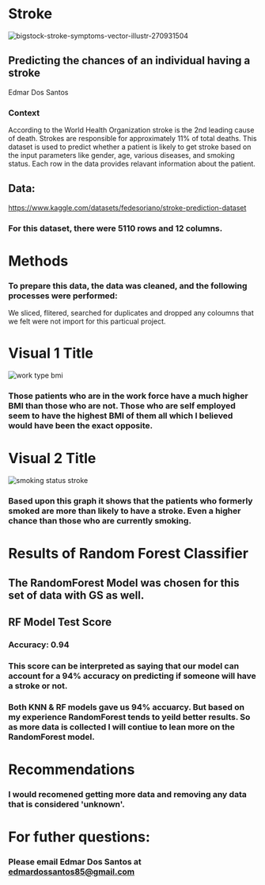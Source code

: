 # Stroke
![bigstock-stroke-symptoms-vector-illustr-270931504](https://github.com/BrazilianKing/Stroke/assets/123523010/1b3e931c-417c-4659-a97f-5dc392ea0827)


## Predicting the chances of an individual having a stroke
Edmar Dos Santos

### Context
According to the World Health Organization stroke is the 2nd leading cause of death. Strokes are responsible for approximately 11% of total deaths. This dataset is used to predict whether a patient is likely to get stroke based on the input parameters like gender, age, various diseases, and smoking status. Each row in the data provides relavant information about the patient.

## Data: 
https://www.kaggle.com/datasets/fedesoriano/stroke-prediction-dataset

### For this dataset, there were 5110 rows and 12 columns.

# Methods
### To prepare this data, the data was cleaned, and the following processes were performed:
We sliced, flitered, searched for duplicates and dropped any coloumns that we felt were not import for this particual project.

# Visual 1 Title
![work type   bmi](https://user-images.githubusercontent.com/123523010/231905784-0b964038-c01c-4cd0-a73f-e396ef3c6b61.png)

### Those patients who are in the work force have a much higher BMI than those who are not. Those who are self employed seem to have the highest BMI of them all which I believed would have been the exact opposite.

# Visual 2 Title
![smoking status   stroke](https://user-images.githubusercontent.com/123523010/231906078-733e479a-b525-4625-8b84-1317166c7153.png)

### Based upon this graph it shows that the patients who formerly smoked are more than likely to have a stroke. Even a higher chance than those who are currently smoking.

# Results of Random Forest Classifier
## The RandomForest Model was chosen for this set of data with GS as well.
## RF Model Test Score
### Accuracy: 0.94

### This score can be interpreted as saying that our model can account for a 94% accuracy on predicting if someone will have a stroke or not.


### Both KNN & RF models gave us 94% accuarcy. But based on my experience RandomForest tends to yeild better results. So as more data is collected I will contiue to lean more on the RandomForest model.

# Recommendations
### I would recomened getting more data and removing any data that is considered 'unknown'.


# For futher questions: 
### Please email Edmar Dos Santos at edmardossantos85@gmail.com
